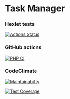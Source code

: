 # Task Manager

### Hexlet tests
[![Actions Status](https://github.com/howstung/php-project-57/actions/workflows/hexlet-check.yml/badge.svg)](https://github.com/howstung/php-project-57/actions)

### GitHub actions

[![PHP CI](https://github.com/howstung/php-project-57/actions/workflows/action-check.yml/badge.svg)](https://github.com/howstung/php-project-57/actions/workflows/action-check.yml)

### CodeClimate

[![Maintainability](https://api.codeclimate.com/v1/badges/dd2152d4edaa780c73bd/maintainability)](https://codeclimate.com/github/howstung/php-project-57/maintainability)

[![Test Coverage](https://api.codeclimate.com/v1/badges/dd2152d4edaa780c73bd/test_coverage)](https://codeclimate.com/github/howstung/php-project-57/test_coverage)




